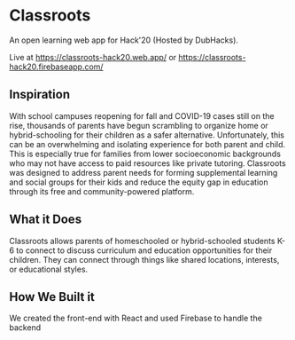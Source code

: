 # Classroots
An open learning web app for Hack'20 (Hosted by DubHacks).

Live at https://classroots-hack20.web.app/ or https://classroots-hack20.firebaseapp.com/

## Inspiration
With school campuses reopening for fall and COVID-19 cases still on the rise,
thousands of parents have begun scrambling to organize home or hybrid-schooling
for their children as a safer alternative. Unfortunately, this can be an overwhelming
and isolating experience for both parent and child. This is especially true for
families from lower socioeconomic backgrounds who may not have access to paid
resources like private tutoring. Classroots was designed to address parent needs
for forming supplemental learning and social groups for their kids and reduce the
equity gap in education through its free and community-powered platform.

## What it Does
Classroots allows parents of homeschooled or hybrid-schooled students K-6 to connect
to discuss curriculum and education opportunities for their children. They can
connect through things like shared locations, interests, or educational styles.

## How We Built it
We created the front-end with React and used Firebase to handle the backend

